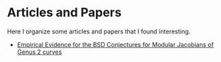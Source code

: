 # Articles and Papers

Here I organize some articles and papers that I found interesting.

* [Empirical Evidence for the BSD Conjectures for Modular Jacobians of Genus 2
  curves][FLSSSW01]


[FLSSSW01]: https://www.ams.org/journals/mcom/2001-70-236/S0025-5718-01-01320-5/S0025-5718-01-01320-5.pdf
